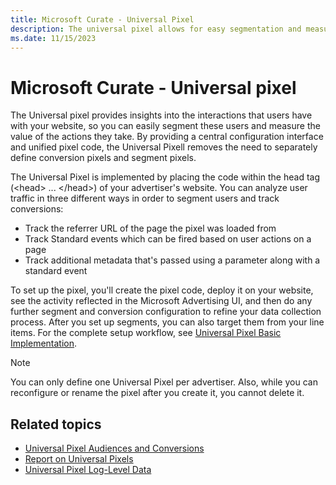 ```yaml
---
title: Microsoft Curate - Universal Pixel
description: The universal pixel allows for easy segmentation and measurement of user interactions on a website through a central configuration interface and unified pixel code.
ms.date: 11/15/2023
---
```


# Microsoft Curate - Universal pixel

The Universal pixel provides insights into the interactions that users have with your website, so you can easily segment these users and measure the value of the actions they take. By providing a central configuration interface and unified pixel code, the Universal Pixell removes the need to separately define conversion pixels and segment pixels.

The Universal Pixel is implemented by placing the code within the head tag (\<head\> ... \</head\>) of your advertiser's website. You can analyze user traffic in three different ways in order to segment users and track conversions:

- Track the referrer URL of the page the pixel was loaded from
- Track Standard events which can be fired based on user actions on a page
- Track additional metadata that's passed using a parameter along with a standard event

To set up the pixel, you'll create the pixel code, deploy it on your website, see the activity reflected in the Microsoft Advertising UI, and then do any further segment and conversion configuration to refine your data collection process. After you set up segments, you can also target them from your line items. For the complete setup workflow, see [Universal Pixel Basic Implementation](./universal-pixel-basic-implementation.md).

> [!NOTE]
> You can only define one Universal Pixel per advertiser. Also, while you can reconfigure or rename the pixel after you create it, you cannot delete it.

## Related topics

- [Universal Pixel Audiences and Conversions](./universal-pixel-audiences-and-conversions.md)
- [Report on Universal Pixels](./universal-pixel-reporting.md)
- [Universal Pixel Log-Level Data](../log-level-data/universal-pixel-feed.md)
